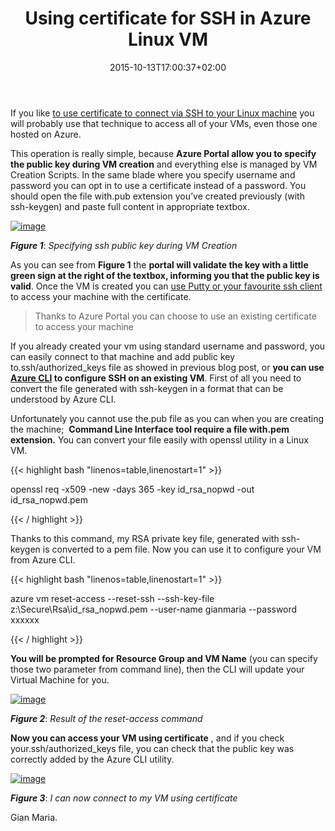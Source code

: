 ﻿---
title: "Using certificate for SSH in Azure Linux VM"
description: ""
date: 2015-10-13T17:00:37+02:00
draft: false
tags: [linux,ssh]
categories: [Linux]
---
If you like [to use certificate to connect via SSH to your Linux machine](http://www.codewrecks.com/blog/index.php/2015/10/10/using-certificate-to-connect-via-ssh-to-your-linux-machine/) you will probably use that technique to access all of your VMs, even those one hosted on Azure.

This operation is really simple, because  **Azure Portal allow you to specify the public key during VM creation** and everything else is managed by VM Creation Scripts. In the same blade where you specify username and password you can opt in to use a certificate instead of a password. You should open the file with.pub extension you’ve created previously (with ssh-keygen) and paste full content in appropriate textbox.

[![image](https://www.codewrecks.com/blog/wp-content/uploads/2015/10/image_thumb11.png "image")](https://www.codewrecks.com/blog/wp-content/uploads/2015/10/image11.png)

 ***Figure 1***: *Specifying ssh public key during VM Creation*

As you can see from  **Figure 1** the  **portal will validate the key with a little green sign at the right of the textbox, informing you that the public key is valid**. Once the VM is created you can [use Putty or your favourite ssh client](https://www.digitalocean.com/community/tutorials/how-to-create-ssh-keys-with-putty-to-connect-to-a-vps) to access your machine with the certificate.

> Thanks to Azure Portal you can choose to use an existing certificate to access your machine

If you already created your vm using standard username and password, you can easily connect to that machine and add public key to.ssh/authorized\_keys file as showed in previous blog post, or  **you can use [Azure CLI](https://azure.microsoft.com/en-us/documentation/articles/xplat-cli/) to configure SSH on an existing VM**. First of all you need to convert the file generated with ssh-keygen in a format that can be understood by Azure CLI.

Unfortunately you cannot use the.pub file as you can when you are creating the machine;   **Command Line Interface tool require a file with.pem extension.** You can convert your file easily with openssl utility in a Linux VM.

{{< highlight bash "linenos=table,linenostart=1" >}}


openssl req -x509 -new -days 365 -key id_rsa_nopwd -out id_rsa_nopwd.pem

{{< / highlight >}}

Thanks to this command, my RSA private key file, generated with ssh-keygen is converted to a pem file. Now you can use it to configure your VM from Azure CLI.

{{< highlight bash "linenos=table,linenostart=1" >}}


azure vm 
reset-access 
--reset-ssh --ssh-key-file z:\Secure\Rsa\id_rsa_nopwd.pem 
--user-name gianmaria 
--password xxxxxx

{{< / highlight >}}

 **You will be prompted for Resource Group and VM Name** (you can specify those two parameter from command line), then the CLI will update your Virtual Machine for you.

[![image](https://www.codewrecks.com/blog/wp-content/uploads/2015/10/image_thumb12.png "image")](https://www.codewrecks.com/blog/wp-content/uploads/2015/10/image12.png)

 ***Figure 2***: *Result of the reset-access command*

 **Now you can access your VM using certificate** , and if you check your.ssh/authorized\_keys file, you can check that the public key was correctly added by the Azure CLI utility.

[![image](https://www.codewrecks.com/blog/wp-content/uploads/2015/10/image_thumb13.png "image")](https://www.codewrecks.com/blog/wp-content/uploads/2015/10/image13.png)

 ***Figure 3***: *I can now connect to my VM using certificate*

Gian Maria.
